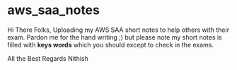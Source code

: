 # aws_saa_notes
Hi There Folks, Uploading my AWS SAA short notes to help others with their exam. Pardon me for the hand writing ;) but please note my short notes is filled with **keys words** which you should except to check in the exams.

All the Best
Regards 
Nithish 
